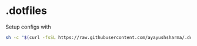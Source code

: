 # .dotfiles

Setup configs with

```sh
sh -c "$(curl -fsSL https://raw.githubusercontent.com/ayayushsharma/.dotfiles/main/init.sh)"
```
